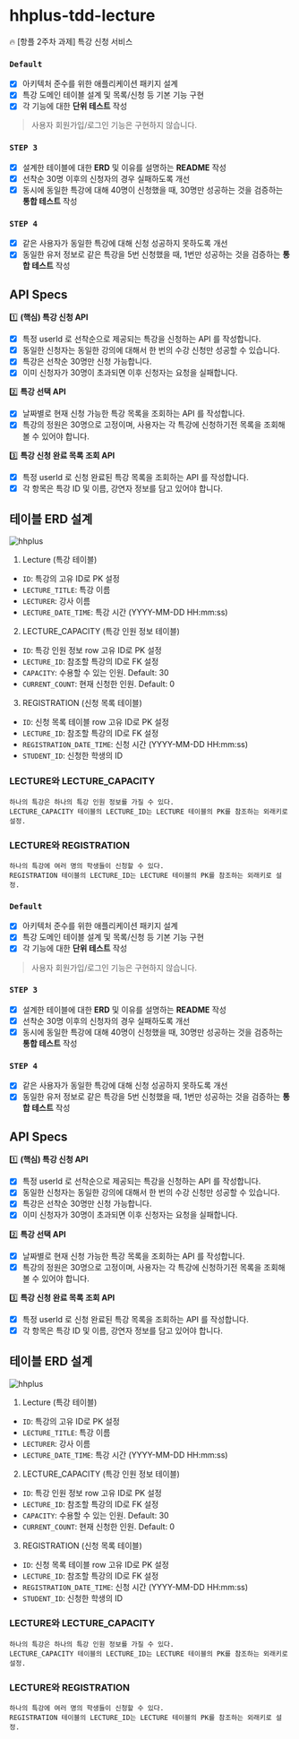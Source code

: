 # hhplus-tdd-lecture
🔥 [항플 2주차 과제] 특강 신청 서비스
### **`Default`**

- [X] 아키텍처 준수를 위한 애플리케이션 패키지 설계
- [X] 특강 도메인 테이블 설계 및 목록/신청 등 기본 기능 구현
- [X] 각 기능에 대한 **단위 테스트** 작성

> 사용자 회원가입/로그인 기능은 구현하지 않습니다.

### **`STEP 3`**

- [X] 설계한 테이블에 대한 **ERD** 및 이유를 설명하는 **README** 작성
- [X] 선착순 30명 이후의 신청자의 경우 실패하도록 개선
- [X] 동시에 동일한 특강에 대해 40명이 신청했을 때, 30명만 성공하는 것을 검증하는 **통합 테스트** 작성

### **`STEP 4`**

- [X] 같은 사용자가 동일한 특강에 대해 신청 성공하지 못하도록 개선
- [X] 동일한 유저 정보로 같은 특강을 5번 신청했을 때, 1번만 성공하는 것을 검증하는 **통합 테스트** 작성

## API Specs

1️⃣ **(핵심) 특강 신청 API**

- [X] 특정 userId 로 선착순으로 제공되는 특강을 신청하는 API 를 작성합니다.
- [X] 동일한 신청자는 동일한 강의에 대해서 한 번의 수강 신청만 성공할 수 있습니다.
- [X] 특강은 선착순 30명만 신청 가능합니다.
- [X] 이미 신청자가 30명이 초과되면 이후 신청자는 요청을 실패합니다.

2️⃣ **특강 선택 API** 

- [X] 날짜별로 현재 신청 가능한 특강 목록을 조회하는 API 를 작성합니다.
- [X] 특강의 정원은 30명으로 고정이며, 사용자는 각 특강에 신청하기전 목록을 조회해 볼 수 있어야 합니다.

3️⃣  **특강 신청 완료 목록 조회 API**

- [X] 특정 userId 로 신청 완료된 특강 목록을 조회하는 API 를 작성합니다.
- [X] 각 항목은 특강 ID 및 이름, 강연자 정보를 담고 있어야 합니다.

## 테이블 ERD 설계

![hhplus](https://github.com/user-attachments/assets/b63ffd38-448e-4389-b831-e24597cf0694)   

1. Lecture (특강 테이블)   
  - `ID`: 특강의 고유 ID로 PK 설정
  - `LECTURE_TITLE`: 특강 이름
  - `LECTURER`: 강사 이름
  - `LECTURE_DATE_TIME`: 특강 시간 (YYYY-MM-DD HH:mm:ss)

2. LECTURE_CAPACITY (특강 인원 정보 테이블)
  - `ID`: 특강 인원 정보 row 고유 ID로 PK 설정
  - `LECTURE_ID`: 참조할 특강의 ID로 FK 설정
  - `CAPACITY`: 수용할 수 있는 인원. Default: 30
  - `CURRENT_COUNT`: 현재 신청한 인원. Default: 0

3. REGISTRATION (신청 목록 테이블)
  - `ID`: 신청 목록 테이블 row 고유 ID로 PK 설정
  - `LECTURE_ID`: 참조할 특강의 ID로 FK 설정
  - `REGISTRATION_DATE_TIME`: 신청 시간 (YYYY-MM-DD HH:mm:ss)
  - `STUDENT_ID`: 신청한 학생의 ID

### LECTURE와 LECTURE_CAPACITY
    하나의 특강은 하나의 특강 인원 정보를 가질 수 있다. 
    LECTURE_CAPACITY 테이블의 LECTURE_ID는 LECTURE 테이블의 PK를 참조하는 외래키로 설정.

### LECTURE와 REGISTRATION
    하나의 특강에 여러 명의 학생들이 신청할 수 있다.
    REGISTRATION 테이블의 LECTURE_ID는 LECTURE 테이블의 PK를 참조하는 외래키로 설정.
### **`Default`**

- [X] 아키텍처 준수를 위한 애플리케이션 패키지 설계
- [X] 특강 도메인 테이블 설계 및 목록/신청 등 기본 기능 구현
- [X] 각 기능에 대한 **단위 테스트** 작성

> 사용자 회원가입/로그인 기능은 구현하지 않습니다.

### **`STEP 3`**

- [X] 설계한 테이블에 대한 **ERD** 및 이유를 설명하는 **README** 작성
- [X] 선착순 30명 이후의 신청자의 경우 실패하도록 개선
- [X] 동시에 동일한 특강에 대해 40명이 신청했을 때, 30명만 성공하는 것을 검증하는 **통합 테스트** 작성

### **`STEP 4`**

- [X] 같은 사용자가 동일한 특강에 대해 신청 성공하지 못하도록 개선
- [X] 동일한 유저 정보로 같은 특강을 5번 신청했을 때, 1번만 성공하는 것을 검증하는 **통합 테스트** 작성

## API Specs

1️⃣ **(핵심) 특강 신청 API**

- [X] 특정 userId 로 선착순으로 제공되는 특강을 신청하는 API 를 작성합니다.
- [X] 동일한 신청자는 동일한 강의에 대해서 한 번의 수강 신청만 성공할 수 있습니다.
- [X] 특강은 선착순 30명만 신청 가능합니다.
- [X] 이미 신청자가 30명이 초과되면 이후 신청자는 요청을 실패합니다.

2️⃣ **특강 선택 API**

- [X] 날짜별로 현재 신청 가능한 특강 목록을 조회하는 API 를 작성합니다.
- [X] 특강의 정원은 30명으로 고정이며, 사용자는 각 특강에 신청하기전 목록을 조회해 볼 수 있어야 합니다.

3️⃣  **특강 신청 완료 목록 조회 API**

- [X] 특정 userId 로 신청 완료된 특강 목록을 조회하는 API 를 작성합니다.
- [X] 각 항목은 특강 ID 및 이름, 강연자 정보를 담고 있어야 합니다.

## 테이블 ERD 설계

![hhplus](https://github.com/user-attachments/assets/b63ffd38-448e-4389-b831-e24597cf0694)

1. Lecture (특강 테이블)
- `ID`: 특강의 고유 ID로 PK 설정
- `LECTURE_TITLE`: 특강 이름
- `LECTURER`: 강사 이름
- `LECTURE_DATE_TIME`: 특강 시간 (YYYY-MM-DD HH:mm:ss)

2. LECTURE_CAPACITY (특강 인원 정보 테이블)
- `ID`: 특강 인원 정보 row 고유 ID로 PK 설정
- `LECTURE_ID`: 참조할 특강의 ID로 FK 설정
- `CAPACITY`: 수용할 수 있는 인원. Default: 30
- `CURRENT_COUNT`: 현재 신청한 인원. Default: 0

3. REGISTRATION (신청 목록 테이블)
- `ID`: 신청 목록 테이블 row 고유 ID로 PK 설정
- `LECTURE_ID`: 참조할 특강의 ID로 FK 설정
- `REGISTRATION_DATE_TIME`: 신청 시간 (YYYY-MM-DD HH:mm:ss)
- `STUDENT_ID`: 신청한 학생의 ID

### LECTURE와 LECTURE_CAPACITY
    하나의 특강은 하나의 특강 인원 정보를 가질 수 있다. 
    LECTURE_CAPACITY 테이블의 LECTURE_ID는 LECTURE 테이블의 PK를 참조하는 외래키로 설정.

### LECTURE와 REGISTRATION
    하나의 특강에 여러 명의 학생들이 신청할 수 있다.
    REGISTRATION 테이블의 LECTURE_ID는 LECTURE 테이블의 PK를 참조하는 외래키로 설정.
